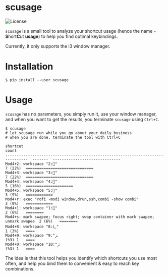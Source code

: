 scusage
=====================================================
![License](https://img.shields.io/github/license/tobi-wan-kenobi/scusage)

`scusage` is a small tool to analyze your shortcut usage (hence the name -
**S**hort**C**ut **usage**) to help you find optimal keybindings.

Currently, it only supports the i3 window manager.

# Installation

```
$ pip install --user scusage
```

# Usage

`scusage` has no parameters, you simply run it, use your window manager, and
when you want to get the results, you terminate `scusage` using `Ctrl+C`.

```
$ scusage
# let scusage run while you go about your daily business
# when you are done, terminate the tool with Ctrl+C

shortcut                                                                          count
--------------------------------------------------------------------------------  -------  ------------------------------
Mod4+2: workspace "2:"                                                           7 (22%)  ==============================
Mod4+3: workspace "3:"                                                           7 (22%)  ==============================
Mod4+4: workspace "4:"                                                           5 (16%)  =====================
Mod4+5: workspace "5:"                                                           3 (9%)   ============
Mod4+r: exec "rofi -modi window,drun,ssh,combi -show combi"                       3 (9%)   ============
Mod4+1: workspace "1:"                                                           2 (6%)   ========
Mod4+s: mark swapee; focus right; swap container with mark swapee; unmark swapee  2 (6%)   ========
Mod4+8: workspace "8:辶"                                                          1 (3%)   ====
Mod4+9: workspace "9:ﱶ"                                                           1 (3%)   ====
Mod4+0: workspace "10:ﱶ"                                                          1 (3%)   ====
```

The idea is that this tool helps you identify which shortcuts you use most often,
and help you bind them to convenient & easy to reach key combinations.
